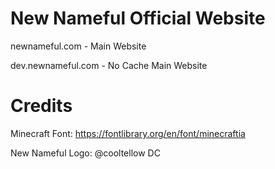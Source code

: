# New Nameful Official Website 

newnameful.com - Main Website

dev.newnameful.com - No Cache Main Website

# Credits

Minecraft Font: https://fontlibrary.org/en/font/minecraftia

New Nameful Logo: @cooltellow DC
